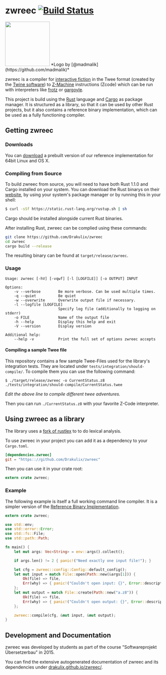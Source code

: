 # zwreec [![Build Status](https://travis-ci.org/Drakulix/zwreec.svg?branch=master)](https://travis-ci.org/Drakulix/zwreec)

<img width=144px src="https://dl.dropboxusercontent.com/u/70410095/zwreec/logo.png">
*Logo by [@madmalik](https://github.com/madmalik)*

zwreec is a compiler for [interactive fiction](http://en.wikipedia.org/wiki/Interactive_fiction) in the Twee format (created by the [Twine software](http://en.wikipedia.org/wiki/Twine_(software))) to [Z-Machine](http://en.wikipedia.org/wiki/Z-machine) instructions (Zcode) which can be run with interpreters like [frotz](http://frotz.sourceforge.net) or [gargoyle](http://ccxvii.net/gargoyle/).

This project is build using the [Rust](http://www.rust-lang.org) language and [Cargo](http://doc.crates.io) as package manager. It is structured as a library, so that it can be used by other Rust projects, but it also contains a reference binary implementation, which can be used as a fully functioning compiler.

## Getting zwreec

### Downloads

You can [download](https://github.com/Drakulix/zwreec/releases) a prebuilt version of our reference implementation for 64bit Linux and OS X.

### Compiling from Source

To build zwreec from source, you will need to have both Rust 1.1.0 and Cargo installed on your system. You can download the Rust binarys on their [website](http://www.rust-lang.org/install.html), by using your system's package manager or by running this in your shell:

```sh
$ curl -sSf https://static.rust-lang.org/rustup.sh | sh
```

Cargo should be installed alongside current Rust binaries.

After installing Rust, zwreec can be complied using these commands:

```sh
git clone https://github.com/Drakulix/zwreec
cd zwreec
cargo build --release
```

The resulting binary can be found at `target/release/zwreec`.

### Usage

```
Usage: zwreec [-hV] [-vqwf] [-l [LOGFILE]] [-o OUTPUT] INPUT

Options:
    -v --verbose        Be more verbose. Can be used multiple times.
    -q --quiet          Be quiet
    -w --overwrite      Overwrite output file if necessary.
    -l --logfile [LOGFILE]
                        Specify log file (additionally to logging on stderr)
    -o FILE             Name of the output file
    -h --help           Display this help and exit
    -V --version        Display version

Additional help:
    --help -v           Print the full set of options zwreec accepts
```

#### Compiling a sample Twee file

This repository contains a few sample Twee-Files used for the library's integration tests. They are located under `tests/integration/should-compile/`. To compile them you can use the following command:

```
$ ./target/release/zwreec -o CurrentStatus.z8 ./tests/integration/should-compile/CurrentStatus.twee
```

_Edit the above line to compile different twee adventures._

Then you can run `./CurrentStatus.z8` with your favorite Z-Code interpreter.

## Using zwreec as a library

The library uses a [fork of rustlex](https://github.com/Drakulix/rustlex) to to do lexical analysis.

To use zwreec in your project you can add it as a dependency to your `Cargo.toml`.

```toml
[dependencies.zwreec]
git = "https:://github.com/Drakulix/zwreec"
```

Then you can use it in your crate root:

```rust
extern crate zwreec;
```

### Example

The following example is itself a full working command line compiler. It is a simpler
version of the [Reference Binary Implementation](#getting-zwreec).

```rust
extern crate zwreec;

use std::env;
use std::error::Error;
use std::fs::File;
use std::path::Path;

fn main() {
    let mut args: Vec<String> = env::args().collect();

    if args.len() != 2 { panic!("Need exactly one input file!"); }

    let cfg = zwreec::config::Config::default_config();
    let mut input = match File::open(Path::new(&args[1])) {
        Ok(file) => file,
        Err(why) => { panic!("Couldn't open input: {}", Error::description(&why)); }
    };
    let mut output = match File::create(Path::new("a.z8")) {
        Ok(file) => file,
        Err(why) => { panic!("Couldn't open output: {}", Error::description(&why)); }
    };

    zwreec::compile(cfg, &mut input, &mut output);
}
```

## Development and Documentation

zwreec was developed by students as part of the course "Softwareprojekt Übersetzerbau" in 2015. 

You can find the extensive autogenerated documentation of zwreec and its dependencies under [drakulix.github.io/zwreec/](https://drakulix.github.io/zwreec/).
